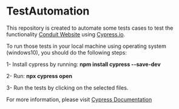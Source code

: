 # TestAutomation
This repository is created to automate some tests cases to test the functionality [Conduit Website](http://react-redux.realworld.io/#/login?_k=plujfs) using [Cypress.io](https://www.cypress.io/). 

To run those tests in your local machine using operating system (windows10), you should do the following steps:



  1- Install cypress by running: **npm install cypress --save-dev**



  2- Run: **npx cypress open**



  3- Run the tests by clicking on the selected files.

For more information, please visit [Cypress Documentation](https://docs.cypress.io/guides/getting-started/installing-cypress.html#Opening-Cypress)


